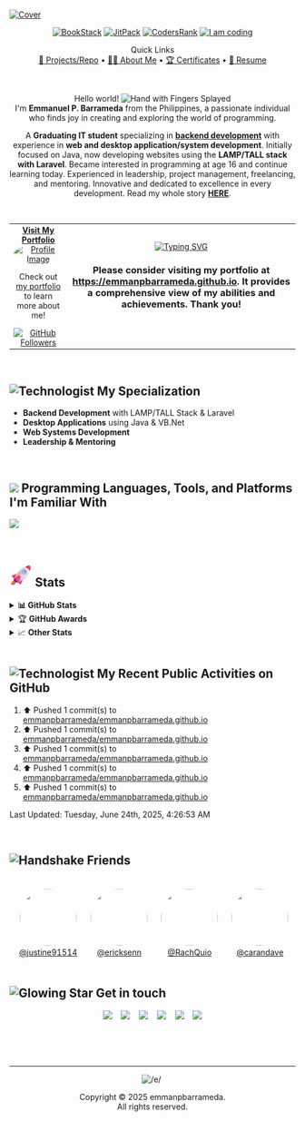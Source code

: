 
#

[![Cover](https://i.imgur.com/HXUaVAA.png)](https://github.com/emmanpbarrameda/)

<!-- GitHub Top Icons Badge -->
<p align="center">
  <a href="https://github.com/emmanpbarrameda" target="_blank" style="display: inline-block;">
    <img alt="BookStack" src="https://img.shields.io/badge/STUDENT-100000?style=for-the-badge&logo=BookStack&logoColor=white&labelColor=FF4D00&color=FF4D00"/>
  </a>

  <a href="https://github.com/emmanpbarrameda" target="_blank" style="display: inline-block;">
    <img alt="JitPack" src="https://img.shields.io/badge/FREELANCER-100000?style=for-the-badge&logo=JitPack&logoColor=white&labelColor=8D00FF&color=8D00FF"/>
  </a>

  <a href="https://github.com/emmanpbarrameda" target="_blank" style="display: inline-block;">
    <img alt="CodersRank" src="https://img.shields.io/badge/BACKEND-100000?style=for-the-badge&logo=CodersRank&logoColor=white&labelColor=0044FF&color=0044FF"/>
  </a>

  <a href="https://wakatime.com/@emmanpbarrameda" target="_blank" style="display: inline-block;">
    <img src="https://wakatime.com/badge/user/8ce1937b-ccfb-494d-b248-6dfa8e6eded1.svg?style=for-the-badge" alt="I am coding"/>
  </a>
</p>

<!-- Quick Links -->
<p align="center">
  Quick Links
    <br/>
  <a href="https://github.com/emmanpbarrameda?tab=repositories">💼 Projects/Repo</a> •
  <a href="https://emmanpbarrameda.github.io/#about">👨‍💻 About Me</a> •
  <a href="https://emmanpbarrameda.github.io/#certificates">🏆 Certificates</a> •
  <a href="https://github.com/emmanpbarrameda/EMMANPBARRAMEDA_RESUME/blob/main/RESUME/EMMANPBARRAMEDA_RESUME.pdf">📄 Resume</a>
</p>
<br>

<p align="center">
  <!-- Short intro -->
  Hello world!
  <img src="https://raw.githubusercontent.com/Tarikul-Islam-Anik/Animated-Fluent-Emojis/master/Emojis/Hand%20gestures/Hand%20with%20Fingers%20Splayed.png" alt="Hand with Fingers Splayed" width="15" height="15" />
  <br>I'm <b>Emmanuel P. Barrameda</b> from the Philippines, a passionate individual who finds joy in creating and exploring the world of programming.
</p>

<p align="center">
  A <b>Graduating IT student</b> specializing in <b><u>backend development</u></b> with experience in <b>web and desktop application/system development</b>. Initially focused on Java, now developing websites using the <b>LAMP/TALL stack with Laravel</b>. Became interested in programming at age 16 and continue learning today. Experienced in leadership, project management, freelancing, and mentoring. Innovative and dedicated to excellence in every development. Read my whole story <a href="https://emmanpbarrameda.github.io/#about"><b>HERE</b></a>.
</p>
<br>

<!-- Social -->
<table width="100%" align="center">
  <tr>
    <td align="center">
      <a href="https://emmanpbarrameda.github.io">
        <strong>Visit My Portfolio</strong>
        <br />
        <img src="https://avatars.githubusercontent.com/u/67356375?v=4" alt="Profile Image" width="180" style="border-radius: 50%;" />
      </a>
      <br />
      <p>Check out <a href="https://emmanpbarrameda.github.io" target="_blank">my portfolio</a> to learn more about me!</p>
      <a href="https://github.com/emmanpbarrameda" target="_blank"><img src="https://img.shields.io/github/followers/emmanpbarrameda.svg?style=for-the-badge&label=Follow%20on%20GitHub&maxAge=2592000" alt="GitHub Followers" /></a>
    </td>
    <td align="center">
      <p align="center"> <!-- TYPING SVG -->
      <a href="https://github.com/emmanpbarrameda/"><img src="https://readme-typing-svg.demolab.com?font=JetBrains+Mono&weight=400&size=40&pause=1000&color=39FF14&center=true&vCenter=true&width=700&height=80&separator=%3C&lines=Specializing+in+Backend+Development;%3CStudent+Leader;%3CFreelancer;%3CMentor;%3CAspiring+Software+Developer;%3Cemmanpbarrameda.github.io" alt="Typing SVG" /></a>
      </p>
      <h3>Please consider visiting my portfolio at <a href="https://emmanpbarrameda.github.io">https://emmanpbarrameda.github.io</a>. It provides a comprehensive view of my abilities and achievements. Thank you!</h3>
      <br />
      <br />
    </td>
  </tr>
</table>

</br>


## <img src="https://raw.githubusercontent.com/Tarikul-Islam-Anik/Animated-Fluent-Emojis/master/Emojis/People/Technologist.png" alt="Technologist" width="45" height="45" /> My Specialization

- **Backend Development** with LAMP/TALL Stack & Laravel
- **Desktop Applications** using Java & VB.Net
- **Web Systems Development**
- **Leadership & Mentoring**
<br>


## <img src='https://user-images.githubusercontent.com/74038190/206662607-d9e7591e-bbf9-42f9-9386-29efc927bc16.gif' width="40">  Programming Languages, Tools, and Platforms I'm Familiar With

<p align="left">
  <a href="https://emmanpbarrameda.github.io"> <!-- https://skillicons.dev -->
  <img src="https://skillicons.dev/icons?i=java,php,laravel,c,cpp,cs,sqlite,mysql,html,css,bootstrap,tailwind,javascript,visualstudio,vscode,eclipse,androidstudio,unity,replit,git,github,figma,ps,discord,stackoverflow,linkedin&theme=light" />
  </a>
</p>
<br>


<!-- ## <img src="https://raw.githubusercontent.com/Tarikul-Islam-Anik/Animated-Fluent-Emojis/master/Emojis/Objects/Backpack.png" alt="Technologist" width="45" height="45" /> Explore My Projects

- [github.com/emmanpbarrameda/repositories](https://github.com/emmanpbarrameda?tab=repositories)
<br> -->


## <img src="https://raw.githubusercontent.com/Tarikul-Islam-Anik/tarikul-islam-anik/main/assets/images/Rocket.png" width="40"> Stats

<!-- SUMMARY 1 -->

<details>
    <summary><b>📊 GitHub Stats</b></summary><br/>

  <!-- <div style="display: flex; flex-wrap: wrap; justify-content: space-between; align-items: flex-start; background-color: #0D1117; padding: 20px; border-radius: 6px;">

  <a href="https://emmanpbarrameda.github.io" style="flex-basis: 48%; text-decoration: none;">
    <img src="https://github-readme-stats.vercel.app/api/top-langs/?username=emmanpbarrameda&layout=compact&langs_count=10&theme=dark" alt="Top Languages" style="width: 30%">
  </a>
  
  <a href="https://emmanpbarrameda.github.io" style="flex-basis: 48%; text-decoration: none;">
    <img src="https://github-readme-stats.vercel.app/api?username=emmanpbarrameda&show_icons=true&count_private=true&theme=dark" alt="GitHub Stats" style="width: 30%">
  </a>
  
  <a href="https://emmanpbarrameda.github.io" style="flex-basis: 100%; text-decoration: none;">
    <img src="https://streak-stats.demolab.com/?user=emmanpbarrameda&theme=dark" alt="GitHub Streak Stats" style="width: 30%">
  </a> -->

  <!-- lowlighterMetrics -->
  <p align="center">
    <img src="/github-metrics.svg" />
  </p>

</div>

</details>

<!-- SUMMARY 2 -->

<details>
    <summary>&#127942 <b>GitHub Awards</b></summary><br/>

<p align="left">
  <a href="https://emmanpbarrameda.github.io"> <!-- Github Trophy -->
    <img src="https://github-profile-trophy.vercel.app/?username=emmanpbarrameda" />
  </a>
</p>

</details>

<!-- SUMMARY 3 -->

<details>
    <summary>📈 <b>Other Stats</b></summary><br/>

<p align="center"> 
  Visitor Stats
  <!-- DETAILD VISITOR STATS HERE:
  https://yhype.me/github/accounts/emmanpbarrameda/emmanpbarrameda/traffic -->
  <br>
    <div align="center">
        <img alt="Visitor Stats" 
            src="https://widgetbite.com/stats/emmanpbarrameda"/>  
    </div>

  <!-- OLD Profile Count SVG
  <a href="https://emmanpbarrameda.github.io">
    <img src="https://profile-counter.glitch.me/emmanpbarrameda/count.svg" alt="Profile Count SVG" />
  </a> -->

</p>
<br>

<!-- Discord Status | https://discord.c99.nl/ -->
<!-- <p align="center"> 
  Activity Status<br>
  <a href="https://emmanpbarrameda.github.io"> 
    <img src="https://discord.c99.nl/widget/theme-2/262584647509082114.png" alt="Discord Status" />
  </a>
</p>
<br> -->

</details>

<!-- SUMMARY 3 -->
<!-- <details>
    <summary><img src="https://raw.githubusercontent.com/Tarikul-Islam-Anik/Animated-Fluent-Emojis/master/Emojis/Travel%20and%20places/Fire.png" width="20"> <b>My Contributions</b></summary><br/>

  <img src="https://github-readme-activity-graph.vercel.app/graph?username=emmanpbarrameda&theme=vue" />
</details> -->

<br>


## <img src="https://raw.githubusercontent.com/Tarikul-Islam-Anik/Animated-Fluent-Emojis/master/Emojis/Smilies/Dizzy.png" alt="Technologist" width="45" height="45" /> My Recent Public Activities on GitHub

<!--RECENT_ACTIVITY:start-->
1. ⬆️ Pushed 1 commit(s) to [emmanpbarrameda/emmanpbarrameda.github.io](https://github.com/emmanpbarrameda/emmanpbarrameda.github.io)<br>
2. ⬆️ Pushed 1 commit(s) to [emmanpbarrameda/emmanpbarrameda.github.io](https://github.com/emmanpbarrameda/emmanpbarrameda.github.io)<br>
3. ⬆️ Pushed 1 commit(s) to [emmanpbarrameda/emmanpbarrameda.github.io](https://github.com/emmanpbarrameda/emmanpbarrameda.github.io)<br>
4. ⬆️ Pushed 1 commit(s) to [emmanpbarrameda/emmanpbarrameda.github.io](https://github.com/emmanpbarrameda/emmanpbarrameda.github.io)<br>
5. ⬆️ Pushed 1 commit(s) to [emmanpbarrameda/emmanpbarrameda.github.io](https://github.com/emmanpbarrameda/emmanpbarrameda.github.io)<br>
<!--RECENT_ACTIVITY:end-->

<!--RECENT_ACTIVITY:last_update-->
Last Updated: Tuesday, June 24th, 2025, 4:26:53 AM
<!--RECENT_ACTIVITY:last_update_end-->

<br>



## <img src="https://user-images.githubusercontent.com/74038190/216112957-034e1f8b-5468-4857-8512-9cd2bac35bb6.png" alt="Handshake" width="40" /> Friends

<table align="center" style="border-collapse: separate; border-spacing: 10px;">
  <tr>
    <td align="center" style="border: none;">
      <a href="https://github.com/justine91514">
        <img src="https://avatars.githubusercontent.com/justine91514?s=100" width="100" height="100" style="border-radius: 50%;" />
        <br/>@justine91514
      </a>
    </td>
    <td align="center" style="border: none;">
      <a href="https://github.com/ericksenn">
        <img src="https://avatars.githubusercontent.com/ericksenn?s=100" width="100" height="100" style="border-radius: 50%;" />
        <br/>@ericksenn
      </a>
    </td>
    <td align="center" style="border: none;">
      <a href="https://github.com/RachQuio">
        <img src="https://avatars.githubusercontent.com/RachQuio?s=100" width="100" height="100" style="border-radius: 50%;" />
        <br/>@RachQuio
      </a>
    </td>
    <td align="center" style="border: none;">
      <a href="https://github.com/carandave">
        <img src="https://avatars.githubusercontent.com/carandave?s=100" width="100" height="100" style="border-radius: 50%;" />
        <br/>@carandave
      </a>
    </td>
    <td align="center" style="border: none;">
      <a href="https://github.com/abedejos-erika">
        <img src="https://avatars.githubusercontent.com/abedejos-erika?s=100" width="100" height="100" style="border-radius: 50%;" />
        <br/>@abedejos-erika
      </a>
    </td>
  </tr>
</table>


## <img src="https://raw.githubusercontent.com/Tarikul-Islam-Anik/Animated-Fluent-Emojis/master/Emojis/Travel%20and%20places/Glowing%20Star.png" alt="Glowing Star" width="40" height="40" /> Get in touch

<p align="center">
  <a href="https://emmanpbarrameda.github.io" target="_blank"><img src="https://img.shields.io/badge/My Portfolio-%20-blue?style=for-the-badge&logo=web"></a>
  &nbsp;&nbsp;
  <a href="mailto:emmanuelbarrameda1@gmail.com" target="_blank"><img src="https://img.shields.io/badge/Email-%20-red?style=for-the-badge&logo=gmail"></a>
  &nbsp;&nbsp;
  <a href="https://facebook.com/emmanpbarrameda/" target="_blank"><img src="https://img.shields.io/badge/Facebook-%20-blue?style=for-the-badge&logo=facebook"></a>
  &nbsp;&nbsp;
  <a href="https://t.me/emmanpbarrameda/" target="_blank"><img src="https://img.shields.io/badge/Telegram-%20-blue?style=for-the-badge&logo=telegram"></a>
  &nbsp;&nbsp;
  <a href="https://linkedin.com/in/emmanpbarrameda/" target="_blank"><img src="https://img.shields.io/badge/LinkedIn-%20-blue?style=for-the-badge&logo=linkedin"></a>
  &nbsp;&nbsp;
  <a href="https://github.com/emmanpbarrameda/" target="_blank"><img src="https://img.shields.io/badge/GitHub-%20-black?style=for-the-badge&logo=github"></a>
</p>
<br>


<br>
</br>

------------

<p align="center">

  <!-- my name -->  <!-- https://kapasia-dev-ed.my.site.com/Badges4Me/s/ -->
  <img alt='/e/' src='https://img.shields.io/badge/MADE_BY - EMMAN_P_BARRAMEDA-100000?style=for-the-badge&logo=/e/&logoColor=1877F2&labelColor=FFFFFF&color=1877F2'/>
  
  <!-- made with love -->
  <img alt='' src='https://img.shields.io/badge/MADE_- WITH LOVE-100000?style=for-the-badge&logo=&logoColor=white&labelColor=EF4041&color=C1282D'/>
  
</p>

  
<p align="center">Copyright © 2025 emmanpbarrameda.<br>All rights reserved.</p
